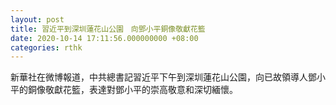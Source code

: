 ```yaml
---
layout: post
title: 習近平到深圳蓮花山公園　向鄧小平銅像敬獻花籃
date: 2020-10-14 17:11:56.000000000 +08:00
categories: rthk
---
```


新華社在微博報道，中共總書記習近平下午到深圳蓮花山公園，向已故領導人鄧小平的銅像敬獻花籃，表達對鄧小平的崇高敬意和深切緬懷。
